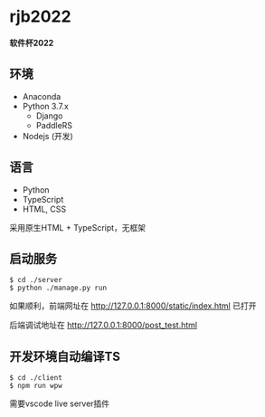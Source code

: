 # rjb2022
**软件杯2022**

## 环境
- Anaconda
- Python 3.7.x
    - Django
    - PaddleRS
- Nodejs (开发)

## 语言
- Python
- TypeScript
- HTML, CSS

采用原生HTML + TypeScript，无框架

## 启动服务

```
$ cd ./server
$ python ./manage.py run
```
如果顺利，前端网址在 http://127.0.0.1:8000/static/index.html 已打开 

后端调试地址在 http://127.0.0.1:8000/post_test.html

## 开发环境自动编译TS
```
$ cd ./client
$ npm run wpw
```
需要vscode live server插件
